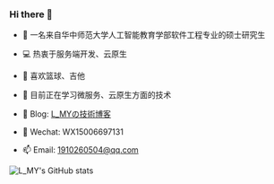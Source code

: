 ### Hi there 👋

<!--
**xxxuuu/xxxuuu** is a ✨ _special_ ✨ repository because its `README.md` (this file) appears on your GitHub profile.

Here are some ideas to get you started:

- 🔭 I’m currently working on ...
- 🌱 I’m currently learning ...
- 👯 I’m looking to collaborate on ...
- 🤔 I’m looking for help with ...
- 💬 Ask me about ...
- 📫 How to reach me: ...
- 😄 Pronouns: ...
- ⚡ Fun fact: ...
-->

- 🔭 一名来自华中师范大学人工智能教育学部软件工程专业的硕士研究生
- 💻 热衷于服务端开发、云原生
- 🎈 喜欢篮球、吉他
- 🌱 目前正在学习微服务、云原生方面的技术
  
- 📗 Blog: [L_MYの技術博客](http://8.142.142.69:8090/) 
- 💬 Wechat: WX15006697131
- 📫 Email: [1910260504@qq.com](mailto:1910260504@qq.com)

<img alt="L_MY's GitHub stats" src="https://github-readme-stats-liart-theta.vercel.app/api?username=liu12589&count_private=true&show_icons=true&include_all_commits=true&hide_title=true"/>
</td>
<!--
<table>
<tr>
<td>
<img alt="XUQING's GitHub stats" src="https://github-readme-stats-liart-theta.vercel.app/api?username=xxxuuu&count_private=true&show_icons=true&include_all_commits=true&hide_title=true"/>
</td>
<td>
<img alt="" src="https://github.com/xxxuuu/github-stats/blob/master/generated/languages.svg"/>
</td>
</tr>
</table>
-->
